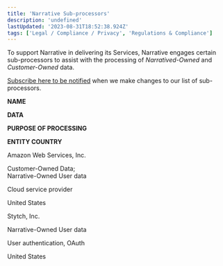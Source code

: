 ```yaml
---
title: 'Narrative Sub-processors'
description: 'undefined'
lastUpdated: '2023-08-31T18:52:38.924Z'
tags: ['Legal / Compliance / Privacy', 'Regulations & Compliance']
---
```

To support Narrative in delivering its Services, Narrative engages certain sub-processors to assist with the processing of _Narratived-Owned_ and _Customer-Owned_ data.

[Subscribe here to be notified](https://share.hsforms.com/1YeBBL96xThWvrI7iE4ZAiA38eec) [](https://www.databricks.com/legal/legal-subscription)when we make changes to our list of sub-processors.

**NAME**

**DATA**

**PURPOSE OF PROCESSING**

**ENTITY COUNTRY**

Amazon Web Services, Inc.

Customer-Owned Data;  
Narrative-Owned User data

Cloud service provider

United States

Stytch, Inc.

Narrative-Owned User data

User authentication, OAuth

United States
